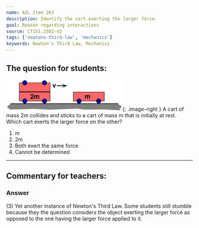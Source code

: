 ```yaml
---
name: A2L Item 263
description: Identify the cart exerting the larger force.
goal: Reason regarding interactions
source: CT151.2S02-43
tags: ['newtons-third-law', 'mechanics']
keywords: Newton's Third Law, Mechanics
---
```


## The question for students:

![Item263_fig1.gif](../images/Item263_fig1.gif){: .image-right }  A
cart of mass 2m collides and sticks to a cart of mass m that is
initially at rest. Which cart exerts the larger force on the other?

1. m
2. 2m
3. Both exert the same force
4. Cannot be determined


<hr/>

## Commentary for teachers:

### Answer

(3) Yet another instance of Newton's Third Law. Some students still
stumble because they the question considers the object exerting the
larger force as opposed to the one having the larger force applied to
it. 
